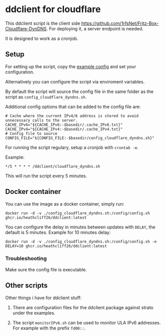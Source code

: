 # ddclient for cloudflare

This ddclient script is the client side https://github.com/1rfsNet/Fritz-Box-Cloudflare-DynDNS.
For deploying it, a server endpoint is needed.

It is designed to work as a cronjob.

## Setup

For setting up the script, copy the [example config](examples/config_cloudflare_dyndns.sh) and set your configuration.

Alternatively you can configure the script via enviroment variables.

By default the script will source the config file in the same folder as the script as `config_cloudflare_dyndns.sh`.

Additional config options that can be added to the config file are:
```
# Cache where the current IPv4/6 address is stored to avoid unnecessary calls to the server.
CACHE_IPv6="${CACHE_IPv6:-$basedir/.cache_IPv6.txt}"
CACHE_IPv4="${CACHE_IPv4:-$basedir/.cache_IPv4.txt}"
# Config file to source
CONFIG_FILE="${CONFIG_FILE:-$basedir/config_cloudflare_dyndns.sh}"
```

For running the script regulary, setup a cronjob with `crontab -e`.

Example:
```
*/5 * * * * /ddclient/cloudflare_dyndns.sh
```
This will run the script every 5 minutes.

## Docker container

You can use the image as a docker container, simply run:
```
docker run -d -v ./config_cloudflare_dyndns.sh:/config/config.sh ghcr.io/heathcliff26/ddclient:latest
```

You can configure the delay in minutes between updates with `DELAY`, the default is 5 minutes.
Example for 10 minutes delay:
```
docker run -d -v ./config_cloudflare_dyndns.sh:/config/config.sh -e DELAY=10 ghcr.io/heathcliff26/ddclient:latest
```

### Troubleshooting

Make sure the config file is executable.

## Other scripts

Other things i have for ddclient stuff:

1. There are configuration files for the ddclient package against strato under the examples.

2. The script `monitorIPv6.sh` can be used to monitor ULA IPv6 addresses. For example with the prefix `fd00::`.
